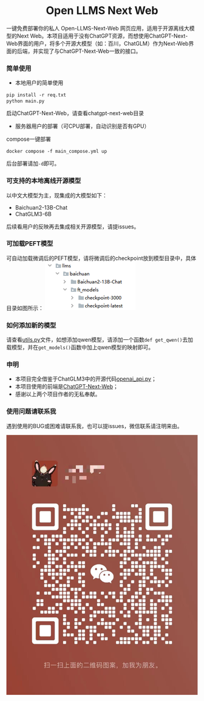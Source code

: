 <h1 align="center">Open LLMS Next Web</h1>

一键免费部署你的私人 Open-LLMS-Next-Web 网页应用，适用于开源离线大模型的Next Web。本项目适用于没有ChatGPT资源，而想使用ChatGPT-Next-Web界面的用户，将多个开源大模型（如：百川，ChatGLM）作为Next-Web界面的后端，并实现了与ChatGPT-Next-Web一致的接口。

### 简单使用

- 本地用户的简单使用

```
pip install -r req.txt
python main.py
```
启动ChatGPT-Next-Web，请查看chatgpt-next-web目录

- 服务器用户的部署（可CPU部署，自动识别是否有GPU）

compose一键部署
```
docker compose -f main_compose.yml up
```
后台部署请加`-d`即可。

### 可支持的本地离线开源模型

以中文大模型为主，现集成的大模型如下：
- Baichuan2-13B-Chat
- ChatGLM3-6B

后续看用户的反映再去集成相关开源模型，请提issues。

### 可加载PEFT模型
可自动加载微调后的PEFT模型，请将微调后的checkpoint放到模型目录中，具体目录如图所示：
![cover](./imgs/peft_checkpoint.png)

### 如何添加新的模型
请查看[utils.py](./utils.py)文件，如想添加qwen模型，请添加一个函数`def get_qwen()`去加载模型，并在`get_models()`函数中加上qwen模型的映射即可。

### 申明

- 本项目完全借鉴于ChatGLM3中的开源代码[openai_api.py](https://github.com/THUDM/ChatGLM3/blob/main/openai_api_demo/openai_api.py)；
- 本项目使用的前端是[ChatGPT-Next-Web](https://github.com/Yidadaa/ChatGPT-Next-Web)；
- 感谢以上两个项目作者的无私奉献。

### 使用问题请联系我

遇到使用的BUG或困难请联系我，也可以提issues，微信联系请注明来由。

![wechat](./imgs/微信.jpg)
